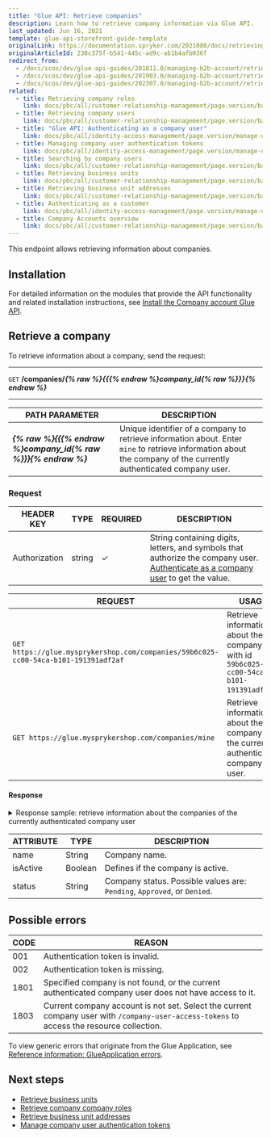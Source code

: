 ```yaml
---
title: "Glue API: Retrieve companies"
description: Learn how to retrieve company information via Glue API.
last_updated: Jun 16, 2021
template: glue-api-storefront-guide-template
originalLink: https://documentation.spryker.com/2021080/docs/retrieving-companies
originalArticleId: 238c375f-b541-445c-ad9c-ab1b4afb036f
redirect_from:
  - /docs/scos/dev/glue-api-guides/201811.0/managing-b2b-account/retrieving-companies.html
  - /docs/scos/dev/glue-api-guides/201903.0/managing-b2b-account/retrieving-companies.html
  - /docs/scos/dev/glue-api-guides/202307.0/managing-b2b-account/retrieving-companies.html
related:
  - title: Retrieving company roles
    link: docs/pbc/all/customer-relationship-management/page.version/base-shop/manage-using-glue-api/company-account/glue-api-retrieve-company-roles.html
  - title: Retrieving company users
    link: docs/pbc/all/customer-relationship-management/page.version/base-shop/manage-using-glue-api/company-account/glue-api-retrieve-company-users.html
  - title: "Glue API: Authenticating as a company user"
    link: docs/pbc/all/identity-access-management/page.version/manage-using-glue-api/glue-api-authenticate-as-a-company-user.html
  - title: Managing company user authentication tokens
    link: docs/pbc/all/identity-access-management/page.version/manage-using-glue-api/glue-api-manage-company-user-authentication-tokens.html
  - title: Searching by company users
    link: docs/pbc/all/customer-relationship-management/page.version/base-shop/manage-using-glue-api/company-account/glue-api-search-by-company-users.html
  - title: Retrieving business units
    link: docs/pbc/all/customer-relationship-management/page.version/base-shop/manage-using-glue-api/company-account/glue-api-retrieve-business-units.html
  - title: Retrieving business unit addresses
    link: docs/pbc/all/customer-relationship-management/page.version/base-shop/manage-using-glue-api/company-account/glue-api-retrieve-business-unit-addresses.html
  - title: Authenticating as a customer
    link: docs/pbc/all/identity-access-management/page.version/manage-using-glue-api/glue-api-authenticate-as-a-customer.html
  - title: Company Accounts overview
    link: docs/pbc/all/customer-relationship-management/page.version/base-shop/company-account-feature-overview/company-accounts-overview.html
---
```


This endpoint allows retrieving information about companies.

## Installation

For detailed information on the modules that provide the API functionality and related installation instructions, see [Install the Company account Glue API](/docs/pbc/all/customer-relationship-management/{{page.version}}/base-shop/install-and-upgrade/install-glue-api/install-the-company-account-glue-api.html).

## Retrieve a company

To retrieve information about a company, send the request:

***
`GET` **/companies/*{% raw %}{{{% endraw %}company_id{% raw %}}}{% endraw %}***
***


| PATH PARAMETER | DESCRIPTION |
| --- | --- |
| ***{% raw %}{{{% endraw %}company_id{% raw %}}}{% endraw %}*** | Unique identifier of a company to retrieve information about. Enter `mine` to retrieve information about the company of the currently authenticated company user. |


### Request


| HEADER KEY | TYPE | REQUIRED | DESCRIPTION |
| --- | --- | --- | --- |
| Authorization | string | &check; | String containing digits, letters, and symbols that authorize the company user. [Authenticate as a company user](/docs/pbc/all/identity-access-management/{{page.version}}/manage-using-glue-api/glue-api-authenticate-as-a-company-user.html#authenticate-as-a-company-user) to get the value.  |

| REQUEST | USAGE |
| --- | --- |
| `GET https://glue.mysprykershop.com/companies/59b6c025-cc00-54ca-b101-191391adf2af` | Retrieve information about the company with id `59b6c025-cc00-54ca-b101-191391adf2af`. |
| `GET https://glue.mysprykershop.com/companies/mine` | Retrieve information about the company of the currently authenticated company user. |

#### Response

<details>
<summary markdown='span'>Response sample: retrieve information about the companies of the currently authenticated company user</summary>

```json
{
    "data": [
        {
            "type": "companies",
            "id": "88efe8fb-98bd-5423-a041-a8f866c0f913",
            "attributes": {
                "isActive": true,
                "name": "BoB-Hotel Mitte",
                "status": "approved"
            },
            "links": {
                "self": "https://glue.mysprykershop.com/companies/88efe8fb-98bd-5423-a041-a8f866c0f913"
            }
        }
    ],
    "links": {
        "self": "https://glue.mysprykershop.com/companies/mine"
    }
}
```
</details>

| ATTRIBUTE | TYPE | DESCRIPTION |
| --- | --- | --- |
| name | String | Company name. |
| isActive | Boolean | Defines if the company is active. |
| status | String | Company status. Possible values are: `Pending`, `Approved`, or `Denied`.|


## Possible errors

| CODE | REASON |
| --- | --- |
| 001 | Authentication token is invalid. |
| 002 | Authentication token is missing. |
| 1801 | Specified company is not found, or the current authenticated company user does not have access to it. |
| 1803 | Current company account is not set. Select the current company user with `/company-user-access-tokens` to access the resource collection. |

To view generic errors that originate from the Glue Application, see [Reference information: GlueApplication errors](/docs/dg/dev/glue-api/{{page.version}}/old-glue-infrastructure/reference-information-glueapplication-errors.html).

##  Next steps

* [Retrieve business units](/docs/pbc/all/customer-relationship-management/{{page.version}}/base-shop/manage-using-glue-api/company-account/glue-api-retrieve-business-units.html)
* [Retrieve company company roles](/docs/pbc/all/customer-relationship-management/{{page.version}}/base-shop/manage-using-glue-api/company-account/glue-api-retrieve-company-roles.html)
* [Retrieve business unit addresses](/docs/pbc/all/customer-relationship-management/{{page.version}}/base-shop/manage-using-glue-api/company-account/glue-api-retrieve-business-unit-addresses.html)
* [Manage company user authentication tokens](/docs/pbc/all/identity-access-management/{{page.version}}/manage-using-glue-api/glue-api-manage-company-user-authentication-tokens.html)
